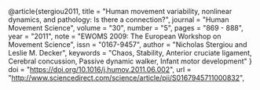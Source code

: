 @article{stergiou2011,
title = "Human movement variability, nonlinear dynamics, and pathology: Is there a connection?",
journal = "Human Movement Science",
volume = "30",
number = "5",
pages = "869 - 888",
year = "2011",
note = "EWOMS 2009: The European Workshop on Movement Science",
issn = "0167-9457",
author = "Nicholas Stergiou and Leslie M. Decker",
keywords = "Chaos, Stability, Anterior cruciate ligament, Cerebral concussion, Passive dynamic walker, Infant motor development"
}
doi = "https://doi.org/10.1016/j.humov.2011.06.002",
url = "http://www.sciencedirect.com/science/article/pii/S0167945711000832",
